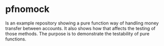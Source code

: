 # pfnomock
Is an example repository showing a pure function way of handling money transfer between accounts. It also shows how that affects the testing of those methods. The purpose is to demonstrate the testability of pure functions.
